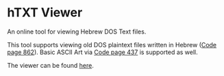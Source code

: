 # hTXT Viewer

An online tool for viewing Hebrew DOS Text files.

This tool supports viewing old DOS plaintext files written in Hebrew ([Code page 862](https://en.wikipedia.org/wiki/Code_page_862)). 
Basic ASCII Art via [Code page 437](https://en.wikipedia.org/wiki/Code_page_437) is supported as well.

The viewer can be found [here](https://dvd848.github.io/hTXT-Viewer/hTXT.html).
